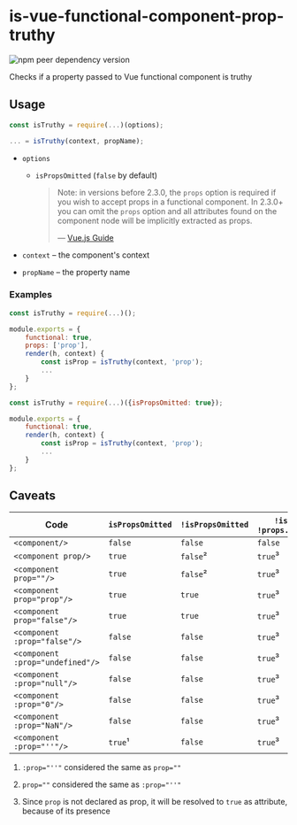 # is-vue-functional-component-prop-truthy
![npm peer dependency version](https://img.shields.io/npm/dependency-version/@vadym.gidulian/is-vue-functional-component-prop-truthy/peer/vue?style=flat-square)

Checks if a property passed to Vue functional component is truthy

## Usage

```js
const isTruthy = require(...)(options);

... = isTruthy(context, propName);
```

- `options`
    - `isPropsOmitted` (`false` by default)

        > Note: in versions before 2.3.0, the `props` option is required if you wish to accept props in a functional component. In 2.3.0+ you can omit the `props` option and all attributes found on the component node will be implicitly extracted as props.
        >
        > — [Vue.js Guide](https://vuejs.org/v2/guide/render-function.html#Functional-Components)

- `context` – the component's context
- `propName` – the property name

### Examples

```js
const isTruthy = require(...)();

module.exports = {
	functional: true,
	props: ['prop'],
	render(h, context) {
		const isProp = isTruthy(context, 'prop');
		...
	}
};
```
```js
const isTruthy = require(...)({isPropsOmitted: true});

module.exports = {
	functional: true,
	render(h, context) {
		const isProp = isTruthy(context, 'prop');
		...
	}
};
```

## Caveats

|Code                            |`isPropsOmitted`|`!isPropsOmitted`|`!isPropsOmitted`, `!props.includes('prop')`|
|--------------------------------|----------------|-----------------|--------------------------------------------|
|`<component/>`                  |`false`         |`false`          |`false`                                     |
|`<component prop/>`             |`true`          |`false`²         |`true`³                                     |
|`<component prop=""/>`          |`true`          |`false`²         |`true`³                                     |
|`<component prop="prop"/>`      |`true`          |`true`           |`true`³                                     |
|`<component prop="false"/>`     |`true`          |`true`           |`true`³                                     |
|`<component :prop="false"/>`    |`false`         |`false`          |`true`³                                     |
|`<component :prop="undefined"/>`|`false`         |`false`          |`true`³                                     |
|`<component :prop="null"/>`     |`false`         |`false`          |`true`³                                     |
|`<component :prop="0"/>`        |`false`         |`false`          |`true`³                                     |
|`<component :prop="NaN"/>`      |`false`         |`false`          |`true`³                                     |
|`<component :prop="''"/>`       |`true`¹         |`false`          |`true`³                                     |

1. `:prop="''"` considered the same as `prop=""`

2. `prop=""` considered the same as `:prop="''"`

3. Since `prop` is not declared as prop, it will be resolved to `true` as attribute, because of its presence
